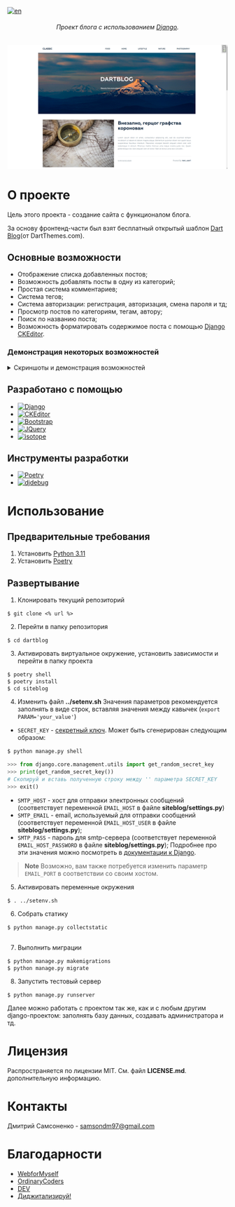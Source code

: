 [![en](https://img.shields.io/badge/lang-en-19447c.svg)](https://github.com/Friday-13/dartblog/blob/master/README.md)
<h6 align="center"> Проект блога с использованием <a href="https://www.djangoproject.com/" target="_blank">Django</a>.</h4>

![main_page](docs/img/main_page.png)

# О проекте

Цель этого проекта - создание сайта с функционалом блога.

За основу фронтенд-части был взят бесплатный открытый шаблон [Dart Blog](https://www.free-css.com/free-css-templates/page247/dart-blog)(от DartThemes.com).

## Основные возможности
- Отображение списка добавленных постов;
- Возможность добавлять посты в одну из категорий;
- Простая система комментариев;
- Система тегов;
- Система авторизации: регистрация, авторизация, смена пароля и тд;
- Просмотр постов по категориям, тегам, автору;
- Поиск по названию поста;
- Возможность форматировать содержимое поста с помощью [Django CKEditor](https://django-ckeditor.readthedocs.io/en/latest/#).


### Демонстрация некоторых возможностей

<details>
<summary>Скриншоты и демонстрация возможностей</summary>

- Список постов на главной странице	
  ![post_list.png](docs/img/post_list.png)

- Отдельный пост
  ![single_post.png](docs/img/single_post.png)
	  
- Страница пользователя
  ![user_page.png](docs/img/user_page.png)
	  
- Форма авторизация
  ![login_form.png](docs/img/login_form.png)
</details>

## Разработано с помощью
- [![Django][Django-label]][Django-url]
- [![CKEditor][CKEditor-label]][CKEditor-url]
- [![Bootstrap][Bootstrap-label]][Bootstrap-url]
- [![JQuery][Jquery-label]][Jquery-url]
- [![isotope][isotope-label]][isotope-url]

## Инструменты разработки
- [![Poetry][Poetry-label]][Poetry-url]
- [![djdebug][djdebug-label]][djdebug-url]

# Использование
## Предварительные требования
1. Установить [Python 3.11](https://www.python.org/downloads/)
2. Установить [Poetry](https://python-poetry.org/docs/#installation)

## Развертывание
1. Клонировать текущий репозиторий

```shell
$ git clone <% url %>   
```

2. Перейти в папку репозитория

```shell
$ cd dartblog
```

3. Активировать виртуальное окружение, установить зависимости и перейти в папку проекта

```shell
$ poetry shell
$ poetry install
$ cd siteblog
```

4. Изменить файл **../setenv.sh**
Значения параметров рекомендуется заполнять в виде строк, вставляя значения между кавычек (`export PARAM='your_value'`)
- `SECRET_KEY` - [секретный ключ](https://docs.djangoproject.com/en/dev/ref/settings/#std-setting-SECRET_KEY).  Может быть сгенерирован следующим образом:

```shell
$ python manage.py shell
```

```python
>>> from django.core.management.utils import get_random_secret_key
>>> print(get_random_secret_key())
# Скопируй и вставь полученную строку между '' параметра SECRET_KEY
>>> exit()
```

- `SMTP_HOST` - хост для отправки электронных сообщений (соответствует переменной `EMAIL_HOST` в файле **siteblog/settings.py**)
- `SMTP_EMAIL` - email, используемый для отправки сообщений (соответствует переменной `EMAIL_HOST_USER` в файле **siteblog/settings.py**);
- `SMTP_PASS` - пароль для smtp-сервера (соответствует переменной `EMAIL_HOST_PASSWORD` в файле **siteblog/settings.py**);
Подробнее про эти значения можно посмотреть в [документации к Django](https://docs.djangoproject.com/en/4.2/ref/settings/#email-host).

> **Note**
>  Возможно, вам также потребуется изменить параметр `EMAIL_PORT` в соответствии со своим хостом.

5. Активировать переменные окружения

```shell
$ . ../setenv.sh
```

6. Собрать статику

```shell
$ python manage.py collectstatic  
   
```

7. Выполнить миграции

```shell
$ python manage.py makemigrations
$ python manage.py migrate
```

8. Запустить тестовый сервер

```shell
$ python manage.py runserver
```

Далее можно работать с проектом так же, как и с любым другим django-проектом: заполнять базу данных, создавать администратора и тд.

# Лицензия

Распространяется по лицензии MIT. См. файл **LICENSE.md**. дополнительную информацию.

# Контакты

Дмитрий Самсоненко - samsondm97@gmail.com

# Благодарности
- [WebforMyself](https://webformyself.com/)
- [OrdinaryCoders](https://ordinarycoders.com/blog/article/custom-user-login-forms)
- [DEV](https://dev.to/earthcomfy/django-reset-password-3k0l)
- [Диджитализируй!](https://www.youtube.com/@t0digital)


[Django-url]: https://www.djangoproject.com/
[Django-label]: https://img.shields.io/badge/django-19447c?style=for-the-badge&logo=django&logoColor=D45428

[CKEditor-url]: https://pypi.org/project/django-ckeditor/
[CKEditor-label]: https://img.shields.io/badge/ckeditor-19447c?style=for-the-badge&logo=pypi&logoColor=D45428

[Bootstrap-url]: https://getbootstrap.com/docs/5.2/
[Bootstrap-label]: https://img.shields.io/badge/bootstrap-19447c?style=for-the-badge&logo=bootstrap&logoColor=D45428

[Jquery-url]: https://jquery.com/
[Jquery-label]: https://img.shields.io/badge/jquery-19447c?style=for-the-badge&logo=jquery&logoColor=D45428

[isotope-url]: https://isotope.metafizzy.co/
[isotope-label]: https://img.shields.io/badge/isotope-19447c?style=for-the-badge&logo=npm&logoColor=D45428

[djdebug-url]: https://pypi.org/project/django-debug-toolbar/ 
[djdebug-label]: https://img.shields.io/badge/django_debug_toolbar-19447c?style=for-the-badge&logo=pypi&logoColor=D45428

[poetry-url]: https://python-poetry.org/docs/#installation
[poetry-label]: https://img.shields.io/badge/poetry-19447c?style=for-the-badge&logo=poetry&logoColor=D45428

